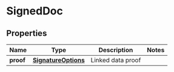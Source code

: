 

# SignedDoc


## Properties

Name | Type | Description | Notes
------------ | ------------- | ------------- | -------------
**proof** | [**SignatureOptions**](SignatureOptions.md) | Linked data proof | 



